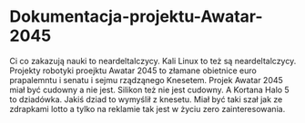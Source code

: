 # Dokumentacja-projektu-Awatar-2045
Ci co zakazują nauki to neardeltalczycy. Kali Linux to też są neardeltalczycy. 
Projekty robotyki proejktu Awatar 2045 to złamane obietnice euro prapalemntu i senatu i sejmu rządząnego Knesetem. 
Projek Awatar 2045 miał być cudowny a nie jest. Silikon też nie jest cudowny. 
A Kortana Halo 5 to dziadówka. 
Jakiś dziad to wymyślił z knesetu. 
Miał być taki szał jak ze zdrapkami lotto a tylko na reklamie tak jest w życiu zero zainteresowania. 
